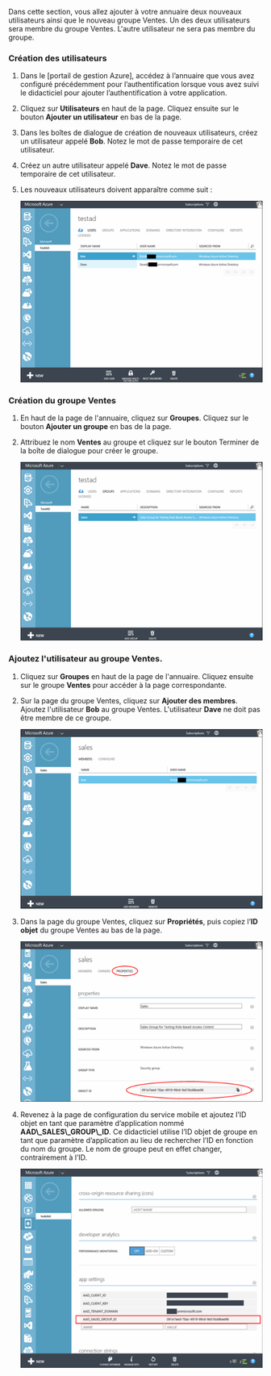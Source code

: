 Dans cette section, vous allez ajouter à votre annuaire deux nouveaux utilisateurs ainsi que le nouveau groupe Ventes. Un des deux utilisateurs sera membre du groupe Ventes. L'autre utilisateur ne sera pas membre du groupe.

### Création des utilisateurs


1. Dans le [portail de gestion Azure], accédez à l’annuaire que vous avez configuré précédemment pour l’authentification lorsque vous avez suivi le didacticiel pour ajouter l’authentification à votre application.
2. Cliquez sur **Utilisateurs** en haut de la page. Cliquez ensuite sur le bouton **Ajouter un utilisateur** en bas de la page. 
3. Dans les boîtes de dialogue de création de nouveaux utilisateurs, créez un utilisateur appelé **Bob**. Notez le mot de passe temporaire de cet utilisateur. 
4. Créez un autre utilisateur appelé **Dave**. Notez le mot de passe temporaire de cet utilisateur.
5. Les nouveaux utilisateurs doivent apparaître comme suit :

    ![](./media/mobile-services-aad-rbac-create-sales-group/users.png)


### Création du groupe Ventes


1. En haut de la page de l'annuaire, cliquez sur **Groupes**. Cliquez sur le bouton **Ajouter un groupe** en bas de la page. 
2. Attribuez le nom **Ventes** au groupe et cliquez sur le bouton Terminer de la boîte de dialogue pour créer le groupe. 

    ![](./media/mobile-services-aad-rbac-create-sales-group/sales-group.png)

### Ajoutez l'utilisateur au groupe Ventes.


1. Cliquez sur **Groupes** en haut de la page de l'annuaire. Cliquez ensuite sur le groupe **Ventes** pour accéder à la page correspondante. 
2. Sur la page du groupe Ventes, cliquez sur **Ajouter des membres**. Ajoutez l'utilisateur **Bob** au groupe Ventes. L'utilisateur **Dave** ne doit pas être membre de ce groupe.

    ![](./media/mobile-services-aad-rbac-create-sales-group/group-membership.png)

3. Dans la page du groupe Ventes, cliquez sur **Propriétés**, puis copiez l’**ID objet** du groupe Ventes au bas de la page.

   
    ![](./media/mobile-services-aad-rbac-create-sales-group/sales-group-id.png)

4. Revenez à la page de configuration du service mobile et ajoutez l’ID objet en tant que paramètre d’application nommé **AAD\\_SALES\\_GROUP\\_ID**. Ce didacticiel utilise l’ID objet de groupe en tant que paramètre d’application au lieu de rechercher l’ID en fonction du nom du groupe. Le nom de groupe peut en effet changer, contrairement à l’ID.

    ![](./media/mobile-services-aad-rbac-create-sales-group/sales-group-id-app-setting.png)
<!--HONumber=54-->